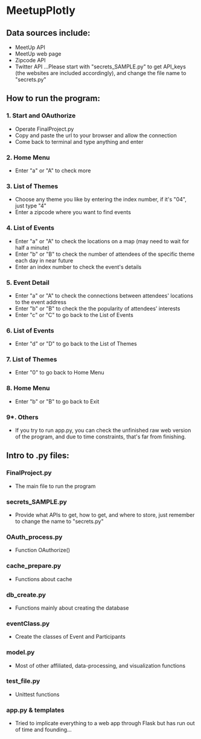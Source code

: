 # MeetupPlotly

## Data sources include:
- MeetUp API
- MeetUp web page
- Zipcode API
- Twitter API
...Please start with "secrets_SAMPLE.py" to get API_keys (the websites are included accordingly), and change the file name to "secrets.py"

## How to run the program:
### 1. Start and OAuthorize
- Operate FinalProject.py
- Copy and paste the url to your browser and allow the connection
- Come back to terminal and type anything and enter
### 2. Home Menu
- Enter "a" or "A" to check more
### 3. List of Themes
- Choose any theme you like by entering the index number, if it's "04", just type "4"
- Enter a zipcode where you want to find events
### 4. List of Events
- Enter "a" or "A" to check the locations on a map (may need to wait for half a minute)
- Enter "b" or "B" to check the number of attendees of the specific theme each day in near future
- Enter an index number to check the event's details
### 5. Event Detail
- Enter "a" or "A" to check the connections between attendees' locations to the event address
- Enter "b" or "B" to check the the popularity of attendees' interests
- Enter "c" or "C" to go back to the List of Events
### 6. List of Events
- Enter "d" or "D" to go back to the List of Themes
### 7. List of Themes
- Enter "0" to go back to Home Menu
### 8. Home Menu
- Enter "b" or "B" to go back to Exit
### 9*. Others
- If you try to run app.py, you can check the unfinished raw web version of the program, and due to time constraints, that's far from finishing.

## Intro to .py files:
### FinalProject.py
- The main file to run the program
### secrets_SAMPLE.py
- Provide what APIs to get, how to get, and where to store, just remember to change the name to "secrets.py"
### OAuth_process.py
- Function OAuthorize()
### cache_prepare.py
- Functions about cache
### db_create.py
- Functions mainly about creating the database
### eventClass.py
- Create the classes of Event and Participants
### model.py
- Most of other affiliated, data-processing, and visualization functions
### test_file.py
- Unittest functions
### app.py & templates
- Tried to implicate everything to a web app through Flask but has run out of time and founding...
